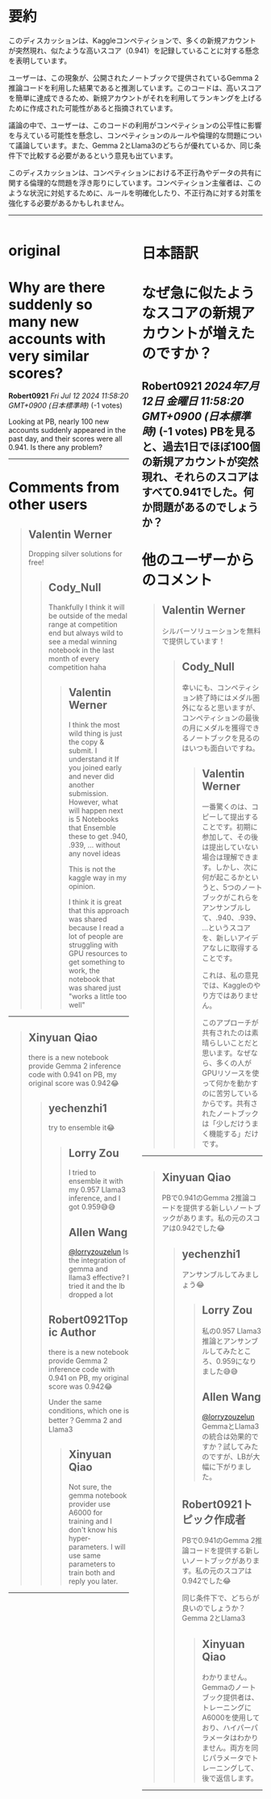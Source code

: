# 要約 
このディスカッションは、Kaggleコンペティションで、多くの新規アカウントが突然現れ、似たような高いスコア（0.941）を記録していることに対する懸念を表明しています。

ユーザーは、この現象が、公開されたノートブックで提供されているGemma 2推論コードを利用した結果であると推測しています。このコードは、高いスコアを簡単に達成できるため、新規アカウントがそれを利用してランキングを上げるために作成された可能性があると指摘されています。

議論の中で、ユーザーは、このコードの利用がコンペティションの公平性に影響を与えている可能性を懸念し、コンペティションのルールや倫理的な問題について議論しています。また、Gemma 2とLlama3のどちらが優れているか、同じ条件下で比較する必要があるという意見も出ています。

このディスカッションは、コンペティションにおける不正行為やデータの共有に関する倫理的な問題を浮き彫りにしています。コンペティション主催者は、このような状況に対処するために、ルールを明確化したり、不正行為に対する対策を強化する必要があるかもしれません。


---


<style>
.column-left{
  float: left;
  width: 47.5%;
  text-align: left;
}
.column-right{
  float: right;
  width: 47.5%;
  text-align: left;
}
.column-one{
  float: left;
  width: 100%;
  text-align: left;
}
</style>


<div class="column-left">

# original

# Why are there suddenly so many new accounts with very similar scores?

**Robert0921** *Fri Jul 12 2024 11:58:20 GMT+0900 (日本標準時)* (-1 votes)

Looking at PB, nearly 100 new accounts suddenly appeared in the past day, and their scores were all 0.941. Is there any problem?



---

 # Comments from other users

> ## Valentin Werner
> 
> Dropping silver solutions for free!
> 
> 
> 
> > ## Cody_Null
> > 
> > Thankfully I think it will be outside of the medal range at competition end but always wild to see a medal winning notebook in the last month of every competition haha
> > 
> > 
> > 
> > > ## Valentin Werner
> > > 
> > > I think the most wild thing is just the copy & submit. I understand it If you joined early and never did another submission. However, what will happen next is 5 Notebooks that Ensemble these to get .940, .939, … without any novel ideas
> > > 
> > > This is not the kaggle way in my opinion.
> > > 
> > > I think it is great that this approach was shared because I read a lot of people are struggling with GPU resources to get something to work, the notebook that was shared just "works a little too well"
> > > 
> > > 
> > > 


---

> ## Xinyuan Qiao
> 
> there is a new notebook provide Gemma 2 inference code with 0.941 on PB, my original score was 0.942😂
> 
> 
> 
> > ## yechenzhi1
> > 
> > try to ensemble it😂
> > 
> > 
> > 
> > > ## Lorry Zou
> > > 
> > > I tried to ensemble it with my 0.957 Llama3 inference, and I got 0.959😅😅
> > > 
> > > 
> > > 
> > > ## Allen Wang
> > > 
> > > [@lorryzouzelun](https://www.kaggle.com/lorryzouzelun) Is the integration of gemma and llama3 effective? I tried it and the lb dropped a lot
> > > 
> > > 
> > > 
> > ## Robert0921Topic Author
> > 
> > 
> > there is a new notebook provide Gemma 2 inference code with 0.941 on PB, my original score was 0.942😂
> > 
> > Under the same conditions, which one is better？Gemma 2 and Llama3
> > 
> > 
> > 
> > > ## Xinyuan Qiao
> > > 
> > > Not sure, the gemma notebook provider use A6000 for training and I don't know his hyper-parameters. I will use same parameters to train both and reply you later.
> > > 
> > > 
> > > 


---



</div>
<div class="column-right">

# 日本語訳

# なぜ急に似たようなスコアの新規アカウントが増えたのですか？
**Robert0921** *2024年7月12日 金曜日 11:58:20 GMT+0900 (日本標準時)* (-1 votes)
PBを見ると、過去1日でほぼ100個の新規アカウントが突然現れ、それらのスコアはすべて0.941でした。何か問題があるのでしょうか？
---
# 他のユーザーからのコメント
> ## Valentin Werner
> 
> シルバーソリューションを無料で提供しています！
> 
> 
> 
> > ## Cody_Null
> > 
> > 幸いにも、コンペティション終了時にはメダル圏外になると思いますが、コンペティションの最後の月にメダルを獲得できるノートブックを見るのはいつも面白いですね。
> > 
> > 
> > 
> > > ## Valentin Werner
> > > 
> > > 一番驚くのは、コピーして提出することです。初期に参加して、その後は提出していない場合は理解できます。しかし、次に何が起こるかというと、5つのノートブックがこれらをアンサンブルして、.940、.939、…というスコアを、新しいアイデアなしに取得することです。
> > > 
> > > これは、私の意見では、Kaggleのやり方ではありません。
> > > 
> > > このアプローチが共有されたのは素晴らしいことだと思います。なぜなら、多くの人がGPUリソースを使って何かを動かすのに苦労しているからです。共有されたノートブックは「少しだけうまく機能する」だけです。
> > > 
> > > 
> > > 
---
> ## Xinyuan Qiao
> 
> PBで0.941のGemma 2推論コードを提供する新しいノートブックがあります。私の元のスコアは0.942でした😂
> 
> 
> 
> > ## yechenzhi1
> > 
> > アンサンブルしてみましょう😂
> > 
> > 
> > 
> > > ## Lorry Zou
> > > 
> > > 私の0.957 Llama3推論とアンサンブルしてみたところ、0.959になりました😅😅
> > > 
> > > 
> > > 
> > > ## Allen Wang
> > > 
> > > [@lorryzouzelun](https://www.kaggle.com/lorryzouzelun) GemmaとLlama3の統合は効果的ですか？試してみたのですが、LBが大幅に下がりました。
> > > 
> > > 
> > > 
> > ## Robert0921トピック作成者
> > 
> > 
> > PBで0.941のGemma 2推論コードを提供する新しいノートブックがあります。私の元のスコアは0.942でした😂
> > 
> > 同じ条件下で、どちらが良いのでしょうか？Gemma 2とLlama3
> > 
> > 
> > 
> > > ## Xinyuan Qiao
> > > 
> > > わかりません。Gemmaのノートブック提供者は、トレーニングにA6000を使用しており、ハイパーパラメータはわかりません。両方を同じパラメータでトレーニングして、後で返信します。
> > > 
> > > 
> > > 
---



</div>